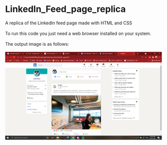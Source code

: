 # LinkedIn_Feed_page_replica
A replica of the LinkedIn feed page made with HTML and CSS
<br>
<br>
To run this code you just need a web browser installed on your system.
<br>
<br>
The output image is as follows:
<br>
<br>
![Alt text](output.png)
